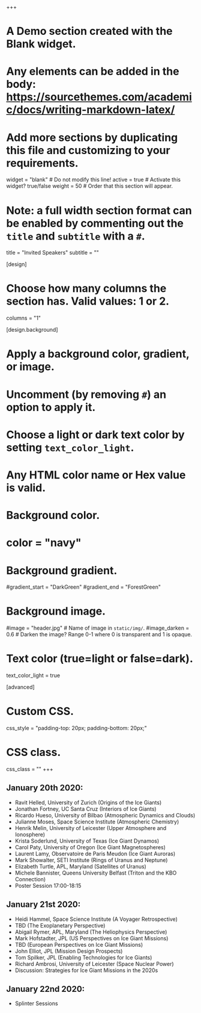 +++
# A Demo section created with the Blank widget.
# Any elements can be added in the body: https://sourcethemes.com/academic/docs/writing-markdown-latex/
# Add more sections by duplicating this file and customizing to your requirements.

widget = "blank"  # Do not modify this line!
active = true  # Activate this widget? true/false
weight = 50  # Order that this section will appear.

# Note: a full width section format can be enabled by commenting out the `title` and `subtitle` with a `#`.
title = "Invited Speakers"
subtitle = ""

[design]
  # Choose how many columns the section has. Valid values: 1 or 2.
  columns = "1"

[design.background]
  # Apply a background color, gradient, or image.
  #   Uncomment (by removing `#`) an option to apply it.
  #   Choose a light or dark text color by setting `text_color_light`.
  #   Any HTML color name or Hex value is valid.

  # Background color.
  # color = "navy"

  # Background gradient.
  #gradient_start = "DarkGreen"
  #gradient_end = "ForestGreen"

  # Background image.
  #image = "header.jpg"  # Name of image in `static/img/`.
  #image_darken = 0.6  # Darken the image? Range 0-1 where 0 is transparent and 1 is opaque.

  # Text color (true=light or false=dark).
  text_color_light = true

[advanced]
 # Custom CSS.
 css_style = "padding-top: 20px; padding-bottom: 20px;"

 # CSS class.
 css_class = ""
+++

## January 20th 2020:
* Ravit Helled, University of Zurich (Origins of the Ice Giants)
* Jonathan Fortney, UC Santa Cruz (Interiors of Ice Giants)
* Ricardo Hueso, University of Bilbao (Atmospheric Dynamics and Clouds)
* Julianne Moses, Space Science Institute (Atmospheric Chemistry)
* Henrik Melin, University of Leicester (Upper Atmosphere and Ionosphere)
* Krista Soderlund, University of Texas (Ice Giant Dynamos)
* Carol Paty, University of Oregon (Ice Giant Magnetospheres)
* Laurent Lamy, Observatoire de Paris Meudon (Ice Giant Auroras)
* Mark Showalter, SETI Institute (Rings of Uranus and Neptune)
* Elizabeth Turtle, APL, Maryland (Satellites of Uranus)
* Michele Bannister, Queens University Belfast (Triton and the KBO Connection)
* Poster Session 17:00-18:15

## January 21st 2020:
* Heidi Hammel, Space Science Institute (A Voyager Retrospective)
* TBD (The Exoplanetary Perspective)
* Abigail Rymer, APL, Maryland (The Heliophysics Perspective)
* Mark Hofstadter, JPL (US Perspectives on Ice Giant Missions)
* TBD (European Perspectives on Ice Giant Missions)
* John Elliot, JPL (Mission Design Prospects)
* Tom Spilker, JPL (Enabling Technologies for Ice Giants)
* Richard Ambrosi, University of Leicester (Space Nuclear Power)
* Discussion:  Strategies for Ice Giant Missions in the 2020s

## January 22nd 2020:
* Splinter Sessions
